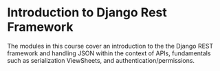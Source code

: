 # Introduction to Django Rest Framework

The modules in this course cover an introduction to the the Django REST framework and handling JSON within the context of APIs, fundamentals such as serialization ViewSheets, and authentication/permissions.
